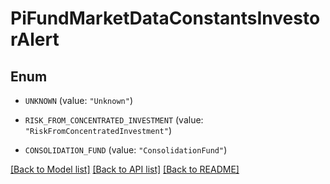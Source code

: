 # PiFundMarketDataConstantsInvestorAlert

## Enum


* `UNKNOWN` (value: `"Unknown"`)

* `RISK_FROM_CONCENTRATED_INVESTMENT` (value: `"RiskFromConcentratedInvestment"`)

* `CONSOLIDATION_FUND` (value: `"ConsolidationFund"`)


[[Back to Model list]](../README.md#documentation-for-models) [[Back to API list]](../README.md#documentation-for-api-endpoints) [[Back to README]](../README.md)


